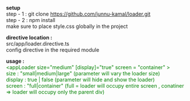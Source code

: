 <b>setup </b><br>
step - 1 : git clone  https://github.com/junnu-kamal/loader.git <br>
step - 2 : npm install<br>
make sure to place style.css  globally in the project<br>

<b>directive location  :</b><br>
src/app/loader.directive.ts <br>
config directive in the required module<br>

<b>usage :</b><br>
<span style="color:green;" ><appLoader size="medium" [display]="true"  screen = "container" ></appLoader> <span> <br>
size  :  "small|medium|large" (parameter will vary the loader size)<br>
display : true | false (parameter will hide and show the loader)<br>
screen : "full|container" (full =  loader will occupy entire screen , conatiner => loader will occupy only the parent div)<br>





